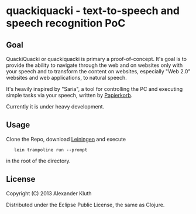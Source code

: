 quackiquacki - text-to-speech and speech recognition PoC
===============

## Goal

QuackiQuacki or quackiquacki is primary a proof-of-concept. It's goal is to provide the ability to navigate through the web and on websites only with your speech and to transform the content on websites, especially "Web 2.0" websites and web applications, to natural speech. 

It's heavily inspired by "Saria", a tool for controlling the PC and executing simple tasks via your speech, written by [Papierkorb](http://github.com/papierkorb).

Currently it is under heavy development.


## Usage

Clone the Repo, download [Leiningen](http://leiningen.org) and execute 

       lein trampoline run --prompt

in the root of the directory.


## License

Copyright (C) 2013 Alexander Kluth

Distributed under the Eclipse Public License, the same as Clojure.
